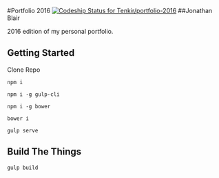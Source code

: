 #Portfolio 2016
[ ![Codeship Status for Tenkir/portfolio-2016](https://codeship.com/projects/ca7c76a0-f374-0133-9791-5a072c31b987/status?branch=master)](https://codeship.com/projects/149782)
##Jonathan Blair

2016 edition of my personal portfolio.

## Getting Started

Clone Repo

`npm i`

`npm i -g gulp-cli`

`npm i -g bower`

`bower i`

`gulp serve`

## Build The Things

`gulp build`
